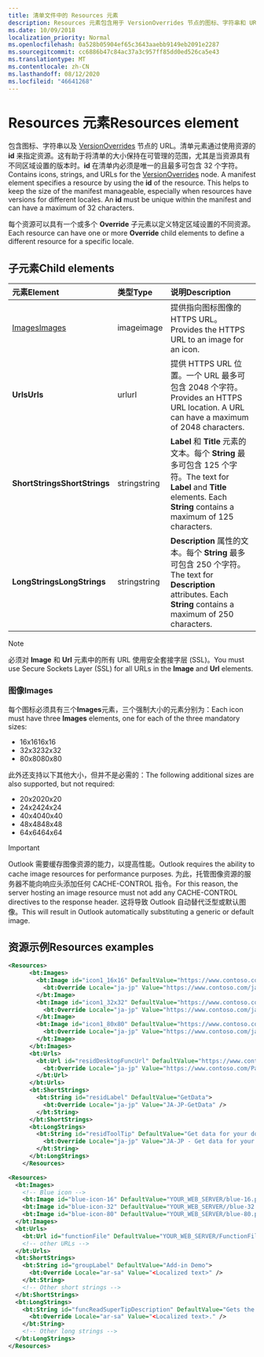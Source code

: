 ```yaml
---
title: 清单文件中的 Resources 元素
description: Resources 元素包含用于 VersionOverrides 节点的图标、字符串和 URL。
ms.date: 10/09/2018
localization_priority: Normal
ms.openlocfilehash: 0a528b05904ef65c3643aaebb9149eb2091e2287
ms.sourcegitcommit: cc6886b47c84ac37a3c957ff85dd0ed526ca5e43
ms.translationtype: MT
ms.contentlocale: zh-CN
ms.lasthandoff: 08/12/2020
ms.locfileid: "46641268"
---
```

# <a name="resources-element"></a><span data-ttu-id="fd7f8-103">Resources 元素</span><span class="sxs-lookup"><span data-stu-id="fd7f8-103">Resources element</span></span>

<span data-ttu-id="fd7f8-p101">包含图标、字符串以及 [VersionOverrides](versionoverrides.md) 节点的 URL。清单元素通过使用资源的 **id** 来指定资源。这有助于将清单的大小保持在可管理的范围，尤其是当资源具有不同区域设置的版本时。**id** 在清单内必须是唯一的且最多可包含 32 个字符。</span><span class="sxs-lookup"><span data-stu-id="fd7f8-p101">Contains icons, strings, and URLs for the [VersionOverrides](versionoverrides.md) node. A manifest element specifies a resource by using the **id** of the resource. This helps to keep the size of the manifest manageable, especially when resources have versions for different locales. An **id** must be unique within the manifest and can have a maximum of 32 characters.</span></span>

<span data-ttu-id="fd7f8-108">每个资源可以具有一个或多个 **Override** 子元素以定义特定区域设置的不同资源。</span><span class="sxs-lookup"><span data-stu-id="fd7f8-108">Each resource can have one or more **Override** child elements to define a different resource for a specific locale.</span></span>

## <a name="child-elements"></a><span data-ttu-id="fd7f8-109">子元素</span><span class="sxs-lookup"><span data-stu-id="fd7f8-109">Child elements</span></span>

|  <span data-ttu-id="fd7f8-110">元素</span><span class="sxs-lookup"><span data-stu-id="fd7f8-110">Element</span></span> |  <span data-ttu-id="fd7f8-111">类型</span><span class="sxs-lookup"><span data-stu-id="fd7f8-111">Type</span></span>  |  <span data-ttu-id="fd7f8-112">说明</span><span class="sxs-lookup"><span data-stu-id="fd7f8-112">Description</span></span>  |
|:-----|:-----|:-----|
|  [<span data-ttu-id="fd7f8-113">Images</span><span class="sxs-lookup"><span data-stu-id="fd7f8-113">Images</span></span>](#images)            |  <span data-ttu-id="fd7f8-114">image</span><span class="sxs-lookup"><span data-stu-id="fd7f8-114">image</span></span>   |  <span data-ttu-id="fd7f8-115">提供指向图标图像的 HTTPS URL。</span><span class="sxs-lookup"><span data-stu-id="fd7f8-115">Provides the HTTPS URL to an image for an icon.</span></span> |
|  <span data-ttu-id="fd7f8-116">**Urls**</span><span class="sxs-lookup"><span data-stu-id="fd7f8-116">**Urls**</span></span>                |  <span data-ttu-id="fd7f8-117">url</span><span class="sxs-lookup"><span data-stu-id="fd7f8-117">url</span></span>     |  <span data-ttu-id="fd7f8-p102">提供 HTTPS URL 位置。一个 URL 最多可包含 2048 个字符。</span><span class="sxs-lookup"><span data-stu-id="fd7f8-p102">Provides an HTTPS URL location. A URL can have a maximum of 2048 characters.</span></span> |
|  <span data-ttu-id="fd7f8-120">**ShortStrings**</span><span class="sxs-lookup"><span data-stu-id="fd7f8-120">**ShortStrings**</span></span> |  <span data-ttu-id="fd7f8-121">string</span><span class="sxs-lookup"><span data-stu-id="fd7f8-121">string</span></span>  |  <span data-ttu-id="fd7f8-p103">**Label** 和 **Title** 元素的文本。每个 **String** 最多可包含 125 个字符。</span><span class="sxs-lookup"><span data-stu-id="fd7f8-p103">The text for **Label** and **Title** elements. Each **String** contains a maximum of 125 characters.</span></span>|
|  <span data-ttu-id="fd7f8-124">**LongStrings**</span><span class="sxs-lookup"><span data-stu-id="fd7f8-124">**LongStrings**</span></span>  |  <span data-ttu-id="fd7f8-125">string</span><span class="sxs-lookup"><span data-stu-id="fd7f8-125">string</span></span>  | <span data-ttu-id="fd7f8-p104">**Description** 属性的文本。每个 **String** 最多可包含 250 个字符。</span><span class="sxs-lookup"><span data-stu-id="fd7f8-p104">The text for **Description** attributes. Each **String** contains a maximum of 250 characters.</span></span>|

> [!NOTE]
> <span data-ttu-id="fd7f8-128">必须对 **Image** 和 **Url** 元素中的所有 URL 使用安全套接字层 (SSL)。</span><span class="sxs-lookup"><span data-stu-id="fd7f8-128">You must use Secure Sockets Layer (SSL) for all URLs in the **Image** and **Url** elements.</span></span>

### <a name="images"></a><span data-ttu-id="fd7f8-129">图像</span><span class="sxs-lookup"><span data-stu-id="fd7f8-129">Images</span></span>
<span data-ttu-id="fd7f8-130">每个图标必须具有三个**Images**元素，三个强制大小的元素分别为：</span><span class="sxs-lookup"><span data-stu-id="fd7f8-130">Each icon must have three **Images** elements, one for each of the three mandatory sizes:</span></span>

- <span data-ttu-id="fd7f8-131">16x16</span><span class="sxs-lookup"><span data-stu-id="fd7f8-131">16x16</span></span>
- <span data-ttu-id="fd7f8-132">32x32</span><span class="sxs-lookup"><span data-stu-id="fd7f8-132">32x32</span></span>
- <span data-ttu-id="fd7f8-133">80x80</span><span class="sxs-lookup"><span data-stu-id="fd7f8-133">80x80</span></span>

<span data-ttu-id="fd7f8-134">此外还支持以下其他大小，但并不是必需的：</span><span class="sxs-lookup"><span data-stu-id="fd7f8-134">The following additional sizes are also supported, but not required:</span></span>

- <span data-ttu-id="fd7f8-135">20x20</span><span class="sxs-lookup"><span data-stu-id="fd7f8-135">20x20</span></span>
- <span data-ttu-id="fd7f8-136">24x24</span><span class="sxs-lookup"><span data-stu-id="fd7f8-136">24x24</span></span>
- <span data-ttu-id="fd7f8-137">40x40</span><span class="sxs-lookup"><span data-stu-id="fd7f8-137">40x40</span></span>
- <span data-ttu-id="fd7f8-138">48x48</span><span class="sxs-lookup"><span data-stu-id="fd7f8-138">48x48</span></span>
- <span data-ttu-id="fd7f8-139">64x64</span><span class="sxs-lookup"><span data-stu-id="fd7f8-139">64x64</span></span>

> [!IMPORTANT]
> <span data-ttu-id="fd7f8-140">Outlook 需要缓存图像资源的能力，以提高性能。</span><span class="sxs-lookup"><span data-stu-id="fd7f8-140">Outlook requires the ability to cache image resources for performance purposes.</span></span> <span data-ttu-id="fd7f8-141">为此，托管图像资源的服务器不能向响应头添加任何 CACHE-CONTROL 指令。</span><span class="sxs-lookup"><span data-stu-id="fd7f8-141">For this reason, the server hosting an image resource must not add any CACHE-CONTROL directives to the response header.</span></span> <span data-ttu-id="fd7f8-142">这将导致 Outlook 自动替代泛型或默认图像。</span><span class="sxs-lookup"><span data-stu-id="fd7f8-142">This will result in Outlook automatically substituting a generic or default image.</span></span>

## <a name="resources-examples"></a><span data-ttu-id="fd7f8-143">资源示例</span><span class="sxs-lookup"><span data-stu-id="fd7f8-143">Resources examples</span></span>

```XML
<Resources>
      <bt:Images>
        <bt:Image id="icon1_16x16" DefaultValue="https://www.contoso.com/icon_default.png">
          <bt:Override Locale="ja-jp" Value="https://www.contoso.com/ja-jp16-icon_default.png" />
        </bt:Image>
        <bt:Image id="icon1_32x32" DefaultValue="https://www.contoso.com/icon_default.png">
          <bt:Override Locale="ja-jp" Value="https://www.contoso.com/ja-jp32-icon_default.png" />
        </bt:Image>
        <bt:Image id="icon1_80x80" DefaultValue="https://www.contoso.com/icon_default.png">
          <bt:Override Locale="ja-jp" Value="https://www.contoso.com/ja-jp80-icon_default.png" />
        </bt:Image>
      </bt:Images>
      <bt:Urls>
        <bt:Url id="residDesktopFuncUrl" DefaultValue="https://www.contoso.com/Pages/Home.aspx">
          <bt:Override Locale="ja-jp" Value="https://www.contoso.com/Pages/Home.aspx" />
        </bt:Url>
      </bt:Urls>
      <bt:ShortStrings>
        <bt:String id="residLabel" DefaultValue="GetData">
          <bt:Override Locale="ja-jp" Value="JA-JP-GetData" />
        </bt:String>
      </bt:ShortStrings>
      <bt:LongStrings>
        <bt:String id="residToolTip" DefaultValue="Get data for your document.">
          <bt:Override Locale="ja-jp" Value="JA-JP - Get data for your document." />
        </bt:String>
      </bt:LongStrings>
    </Resources>
```

```xml
<Resources>
  <bt:Images>
    <!-- Blue icon -->
    <bt:Image id="blue-icon-16" DefaultValue="YOUR_WEB_SERVER/blue-16.png"/>
    <bt:Image id="blue-icon-32" DefaultValue="YOUR_WEB_SERVER//blue-32.png"/>
    <bt:Image id="blue-icon-80" DefaultValue="YOUR_WEB_SERVER/blue-80.png"/>
  </bt:Images>
  <bt:Urls>
    <bt:Url id="functionFile" DefaultValue="YOUR_WEB_SERVER/FunctionFile/Functions.html"/>
    <!-- other URLs -->
  </bt:Urls>
  <bt:ShortStrings>
    <bt:String id="groupLabel" DefaultValue="Add-in Demo">
      <bt:Override Locale="ar-sa" Value="<Localized text>" />
    </bt:String>
    <!-- Other short strings -->
  </bt:ShortStrings>
  <bt:LongStrings>
    <bt:String id="funcReadSuperTipDescription" DefaultValue="Gets the subject of the message or appointment.">
      <bt:Override Locale="ar-sa" Value="<Localized text>." />
    </bt:String>
    <!-- Other long strings -->
  </bt:LongStrings>
</Resources>
```
